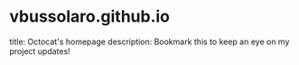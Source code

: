 # vbussolaro.github.io
title: Octocat's homepage
description: Bookmark this to keep an eye on my project updates!
